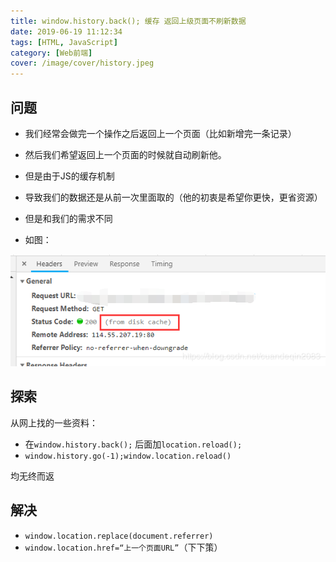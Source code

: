 ```yaml
---
title: window.history.back(); 缓存 返回上级页面不刷新数据
date: 2019-06-19 11:12:34
tags: [HTML, JavaScript]
category: [Web前端]
cover: /image/cover/history.jpeg
---
```


## 问题

 - 我们经常会做完一个操作之后返回上一个页面（比如新增完一条记录）

 - 然后我们希望返回上一个页面的时候就自动刷新他。
 - 但是由于JS的缓存机制
 - 导致我们的数据还是从前一次里面取的（他的初衷是希望你更快，更省资源）
 - 但是和我们的需求不同
 - 如图：

![在这里插入图片描述](/image/historyBack函数/20190318092239845.png)

## 探索
从网上找的一些资料：

 - 在`window.history.back();` 后面加`location.reload();`
 - `window.history.go(-1);window.location.reload()`

均无终而返

## 解决

 - `window.location.replace(document.referrer)`
 - `window.location.href=“上一个页面URL”`（下下策）
